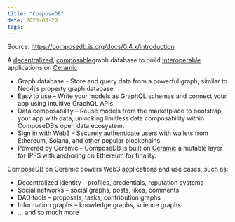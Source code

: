```yaml
---
title: "ComposeDB"
date: 2023-03-28
tags:
---
```

Source:
https://composedb.js.org/docs/0.4.x/introduction

A [decentralized](/notes/Decentralization.md), [composable](/notes/Composability.md)graph database to build [Interoperable](/content/notes/Interoperability.md) applications on [Ceramic](/notes/Ceramic.md)
* Graph database - Store and query data from a powerful graph, similar to Neo4j’s property graph database
* Easy to use – Write your models as GraphQL schemas and connect your app using intuitive GraphQL APIs
* Data composability – Reuse models from the marketplace to bootstrap your app with data, unlocking limitless data composability within ComposeDB’s open data ecosystem.
* Sign in with Web3 – Securely authenticate users with wallets from Ethereum, Solana, and other popular blockchains.
* Powered by Ceramic – ComposeDB is built on [Ceramic](/notes/Ceramic.md) a mutable layer for IPFS with anchoring on Ethereum for finality.

ComposeDB on Ceramic powers Web3 applications and use cases, such as:

-   Decentralized identity – profiles, credentials, reputation systems
-   Social networks – social graphs, posts, likes, comments
-   DAO tools – proposals, tasks, contribution graphs
-   Information graphs – knowledge graphs, science graphs
-   … and so much more